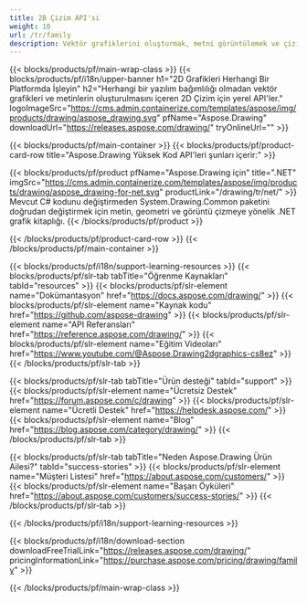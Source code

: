 ```yaml
---
title: 2B Çizim API'si
weight: 10
url: /tr/family
description: Vektör grafiklerini oluşturmak, metni görüntülemek ve çizim sonuçlarını yaygın olarak kullanılan grafik dosyası formatlarında kaydetmek için 2D Grafik Kitaplığı
---
```


{{< blocks/products/pf/main-wrap-class >}}
{{< blocks/products/pf/i18n/upper-banner h1="2D Grafikleri Herhangi Bir Platformda İşleyin" h2="Herhangi bir yazılım bağımlılığı olmadan vektör grafikleri ve metinlerin oluşturulmasını içeren 2D Çizim için yerel API'ler." logoImageSrc="https://cms.admin.containerize.com/templates/aspose/img/products/drawing/aspose_drawing.svg" pfName="Aspose.Drawing" downloadUrl="https://releases.aspose.com/drawing/" tryOnlineUrl="" >}}

{{< blocks/products/pf/main-container >}}
{{< blocks/products/pf/product-card-row title="Aspose.Drawing Yüksek Kod API'leri şunları içerir:" >}}

{{< blocks/products/pf/product pfName="Aspose.Drawing için" title=".NET" imgSrc="https://cms.admin.containerize.com/templates/aspose/img/products/drawing/aspose_drawing-for-net.svg" productLink="/drawing/tr/net/" >}}
Mevcut C# kodunu değiştirmeden System.Drawing.Common paketini doğrudan değiştirmek için metin, geometri ve görüntü çizmeye yönelik .NET grafik kitaplığı.
{{< /blocks/products/pf/product >}}

{{< /blocks/products/pf/product-card-row >}}
{{< /blocks/products/pf/main-container >}}

{{< blocks/products/pf/i18n/support-learning-resources >}}
{{< blocks/products/pf/slr-tab tabTitle="Öğrenme Kaynakları" tabId="resources" >}}
{{< blocks/products/pf/slr-element name="Dokümantasyon" href="https://docs.aspose.com/drawing/" >}}
{{< blocks/products/pf/slr-element name="Kaynak kodu" href="https://github.com/aspose-drawing" >}}
{{< blocks/products/pf/slr-element name="API Referansları" href="https://reference.aspose.com/drawing/" >}}
{{< blocks/products/pf/slr-element name="Eğitim Videoları" href="https://www.youtube.com/@Aspose.Drawing2dgraphics-cs8ez" >}}
{{< /blocks/products/pf/slr-tab >}}

{{< blocks/products/pf/slr-tab tabTitle="Ürün desteği" tabId="support" >}}
{{< blocks/products/pf/slr-element name="Ücretsiz Destek" href="https://forum.aspose.com/c/drawing" >}}
{{< blocks/products/pf/slr-element name="Ücretli Destek" href="https://helpdesk.aspose.com/" >}}
{{< blocks/products/pf/slr-element name="Blog" href="https://blog.aspose.com/category/drawing/" >}}
{{< /blocks/products/pf/slr-tab >}}

{{< blocks/products/pf/slr-tab tabTitle="Neden Aspose.Drawing Ürün Ailesi?" tabId="success-stories" >}}
{{< blocks/products/pf/slr-element name="Müşteri Listesi" href="https://about.aspose.com/customers/" >}}
{{< blocks/products/pf/slr-element name="Başarı Öyküleri" href="https://about.aspose.com/customers/success-stories/" >}}
{{< /blocks/products/pf/slr-tab >}}

{{< /blocks/products/pf/i18n/support-learning-resources >}}

{{< blocks/products/pf/i18n/download-section downloadFreeTrialLink="https://releases.aspose.com/drawing/" pricingInformationLink="https://purchase.aspose.com/pricing/drawing/family" >}}

{{< /blocks/products/pf/main-wrap-class >}}
